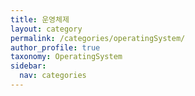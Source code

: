 ```yaml
---
title: 운영체제
layout: category
permalink: /categories/operatingSystem/
author_profile: true
taxonomy: OperatingSystem
sidebar:
  nav: categories
---
```

